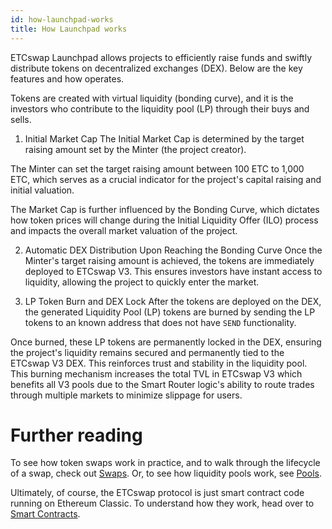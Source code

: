 ```yaml
---
id: how-launchpad-works
title: How Launchpad works
---
```


ETCswap Launchpad allows projects to efficiently raise funds and swiftly distribute tokens on decentralized exchanges (DEX). Below are the key features and how operates.


Tokens are created with virtual liquidity (bonding curve), and it is the investors who contribute to the liquidity pool (LP) through their buys and sells.

1. Initial Market Cap
The Initial Market Cap is determined by the target raising amount set by the Minter (the project creator).

The Minter can set the target raising amount between 100 ETC to 1,000 ETC, which serves as a crucial indicator for the project's capital raising and initial valuation.

The Market Cap is further influenced by the Bonding Curve, which dictates how token prices will change during the Initial Liquidity Offer (ILO) process and impacts the overall market valuation of the project.

2. Automatic DEX Distribution Upon Reaching the Bonding Curve
Once the Minter's target raising amount is achieved, the tokens are immediately deployed to ETCswap V3. This ensures investors have instant access to liquidity, allowing the project to quickly enter the market.

3. LP Token Burn and DEX Lock
After the tokens are deployed on the DEX, the generated Liquidity Pool (LP) tokens are burned by sending the LP tokens to an known address that does not have `SEND` functionality.

Once burned, these LP tokens are permanently locked in the DEX, ensuring the project's liquidity remains secured and permanently tied to the ETCswap V3 DEX. This reinforces trust and stability in the liquidity pool. This burning mechanism increases the total TVL in ETCswap V3 which benefits all V3 pools due to the Smart Router logic's ability to route trades through multiple markets to minimize slippage for users.

# Further reading

To see how token swaps work in practice, and to walk through the lifecycle of a swap, check out [Swaps](../core-concepts/swaps). Or, to see how liquidity pools work, see [Pools](../core-concepts/pools).

Ultimately, of course, the ETCswap protocol is just smart contract code running on Ethereum Classic. To understand how they work, head over to [Smart Contracts](../../reference/smart-contracts/factory).
